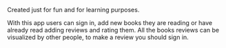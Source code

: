 Created just for fun and for learning purposes.

With this app users can sign in, add new books they are reading or have already read adding reviews and rating them.
All the books reviews can be visualized by other people, to make a review you should sign in.
